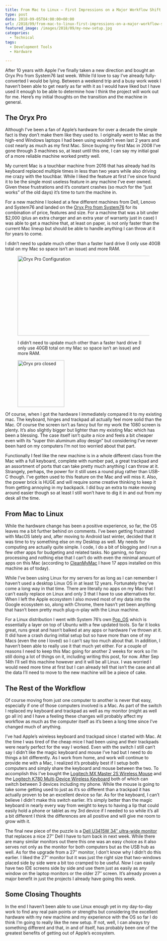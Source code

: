 ```yaml
---
title: From Mac to Linux – First Impressions on a Major Workflow Shift
type: post
date: 2018-09-05T04:00:00+00:00
url: /2018/09/from-mac-to-linux-first-impressions-on-a-major-workflow-shift/
featured_image: /images/2018/09/my-new-setup.jpg
categories:
  - Technical
tags:
  - Development Tools
  - Hardware

---
```

After 10 years with Apple I’ve finally taken a new direction and bought an Oryx Pro from System76 last week. While I’d love to say I’ve already fully-converted I would be lying. Between a weekend trip and a busy work week I haven’t been able to get nearly as far with it as I would have liked but I have used it enough to be able to determine how I think the project will work out for me. Here’s my initial thoughts on the transition and the machine in general.
## The Oryx Pro

Although I’ve been a fan of Apple’s hardware for over a decade the simple fact is they don’t make them like they used to. I originally went to Mac as the high-end Windows laptops I had been using wouldn’t even last 2 years and cost nearly as much as my first Mac. Since buying my first Mac in 2008 I’ve gone through 3 machines so, at least until this one, I can say my initial goal of a more reliable machine worked pretty well.

My current Mac is a touchbar machine from 2016 that has already had its keyboard replaced multiple times in less than two years while also driving me crazy with the touchbar. While I liked the feature at first I’ve since found it to be the single most useless feature in any machine I’ve ever owned. Given these frustrations and it’s constant crashes (so much for the “just works” of the old days) it’s time to turn the machine in.

For a new machine I looked at a few different machines from Dell, Lenovo and System76 and landed on the [Oryx Pro from System76][1] for its combination of price, features and size. For a machine that was a bit under $2,000 (plus an extra charger and an extra year of warranty just in case) I was able to get a machine that, at least on paper, is not only faster than the current Mac lineup but should be able to handle anything I can throw at it for years to come.

I didn’t need to update much other than a faster hard drive (I only use 40GB total on my Mac so space isn’t an issue) and more RAM.<figure class="wp-block-image size-large">

<img loading="lazy" decoding="async" width="500" height="256" src="/images/2018/09/oryx-pro-configuration-500x256-1.png" alt="Oryx Pro Configuration" class="wp-image-385" srcset="/images/2018/09/oryx-pro-configuration-500x256-1.png 500w, /images/2018/09/oryx-pro-configuration-500x256-1-400x205.png 400w" sizes="(max-width: 500px) 100vw, 500px" /> <figcaption>I didn’t need to update much other than a faster hard drive (I only use 40GB total on my Mac so space isn’t an issue) and more RAM.</figcaption></figure>

<div class="wp-block-image">
  <figure class="alignright size-large"><img loading="lazy" decoding="async" width="150" height="150" src="/images/2018/09/oryx-pro-150x150-1.jpg" alt="Oryx pro closed" class="wp-image-386" /></figure>
</div>

Of course, when I got the hardware I immediately compared it to my existing mac. The keyboard, hinges and trackpad all actually feel more solid than the Mac. Of course the screen isn’t as fancy but for my work the 1080 screen is plenty. It’s also slightly bigger but lighter than my existing Mac which has been a blessing. The case itself isn’t quite a nice and feels a bit cheaper even with its “super thin aluminum alloy design” but considering I’ve never been hard on my computers I’m not too worried about that part.

Functionally I feel like the new machine is in a whole different class from the Mac with a full keyboard, complete with number pad, a great trackpad and an assortment of ports that can take pretty much anything I can throw at it. Strangely, perhaps, the power for it still uses a round plug rather than USB-C though. I’ve gotten used to this feature on the Mac and will miss it. Also, the power brick is HUGE and will require some creative thinking to keep it from getting annoying in my backpack. I did buy an extra to make moving around easier though so at least I still won’t have to dig it in and out from my desk all the time.

## From Mac to Linux

While the hardware change has been a positive experience, so far, the OS leaves me a bit further behind on comments. I’ve been getting frustrated with MacOS lately and, after moving to Android last winter, decided that it was time to try something else on my Desktop as well. My needs for computing are actually quite simple. I code, I do a bit of blogging and I run a few other apps for budgeting and related tasks. No gaming, no fancy processing and nothing else that I can’t do with even the minimal amount of apps on this Mac (according to [CleanMyMac][2] I have 17 apps installed on this machine as of today).

While I’ve been using Linux for my servers for as long as I can remember I haven’t used a desktop Linux OS in at least 12 years. Fortunately they’ve come a long way in that time. There are literally no apps on my Mac that I can’t easily replace on Linux and only 3 that I have to use alternatives for. When I left the Apple ecosystem I also moved most of my data into the Google ecosystem so, along with Chrome, there hasn’t yet been anything that hasn’t been pretty much plug-n-play with the Linux machine.

For a Linux distribution I went with System 76’s own [Pop_OS][3] which is essentially a layer on top of Ubuntu with a few updated tools. So far it looks great, runs great and hasn’t balked at any apps or hardware I’ve thrown at it. It did have a crash during initial setup but so have more than one of my Macs (even the one I loved) so I can’t say too much about that. In addition, I haven’t been able to really use it that much yet either. For a couple of reasons I need to keep this Mac going for another 2 weeks for work so I’m still doing a lot of things on it, including writing this post, for now. After Sep 14th I’ll sell this machine however and it will be all Linux. I was worried I would need more time at first but I can already tell that isn’t the case and all the data I’ll need to move to the new machine will be a piece of cake.

## The Rest of the Workflow

Of course moving from just one computer to another is never that easy, especially if one of those computers involved is a Mac. As part of the switch I replaced my keyboard and trackpad as well as my monitor (might as well go all in) and I have a feeling these changes will probably affect my workflow as much as the computer itself as it’s been a long time since I’ve changed much of anything.

I’ve had Apple’s wireless keyboard and trackpad since I started with Mac. At the time I was tired of the cheap mice I had been using and their trackpads were nearly perfect for the way I worked. Even with the switch I still can’t say I didn’t like the magic keyboard and mouse I’ve had but I need to do things a bit differently. As I work from home, and work will continue to provide me with a Mac, I realized it’s probably best if I setup both computers and simply share the keyboard and mouse between the two. To accomplish this I’ve bought the&nbsp;[Logitech MX Master 2S Wireless Mouse][4] and the&nbsp;[Logitech K780 Multi-Device Wireless Keyboard][5] both of which can switch between 3 devices including my phone. While the mouse is going to take some getting used to just as it’s so different than a trackpad it has actually proven to be an excellent device so far. As for the keyboard, I can’t believe I didn’t make this switch earlier. It’s simply better than the magic keyboard in nearly every way from weight to keys to having a lip that could easily hold a phone or tablet as my 3rd device if I needed to so while it’s all a bit different I think the differences are all positive and will give me room to grow with it.

The final new piece of the puzzle is a [Dell U3415W 34″ ultra-wide monitor][6] that replaces a nice 27″ Dell I have to turn back in next week. While there are many similar monitors out there this one was an easy choice as it also serves not only as the monitor for both computers but as the USB hub as well. As for the upgrade from a 27″ monitor, I don’t know why I didn’t do this earlier. I liked the 27″ monitor but it was just the right size that two-windows placed side by side were a bit too cramped to be useful. Now I can easily have two IDE screens side by side and use them just as easily as any window on the laptop monitors or the older 27″ screen. It’s already proven a major benefit in just the projects I already have going this week.

## Some Closing Thoughts

In the end I haven’t been able to use Linux enough yet in my day-to-day work to find any real pain points or strengths but considering the excellent hardware with my new machine and my experience with the OS so far I do think I’m going to really like the new setup. If not, well, I can always try something different and that, in and of itself, has probably been one of the greatest benefits of getting out of Apple’s ecosystem.

 [1]: https://system76.com/laptops/oryx
 [2]: https://macpaw.com/cleanmymac
 [3]: https://system76.com/pop
 [4]: https://amzn.to/2oIJeIs
 [5]: https://amzn.to/2oPH2zb
 [6]: https://amzn.to/2M0gjJh